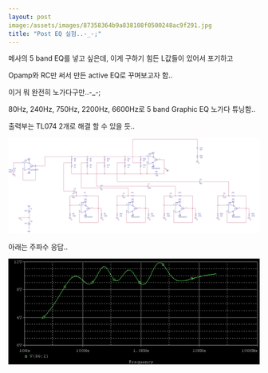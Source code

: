 ```yaml
---
layout: post
image:/assets/images/87358364b9a838108f0500248ac9f291.jpg
title: "Post EQ 실험..-_-;"
---
```


메사의 5 band EQ를 넣고 싶은데, 이게 구하기 힘든 L값들이 있어서 포기하고

Opamp와 RC만 써서 만든 active EQ로 꾸며보고자 함..

이거 뭐 완전히 노가다구만..-_-;

80Hz, 240Hz, 750Hz, 2200Hz, 6600Hz로 5 band Graphic EQ 노가다 튜닝함..

출력부는 TL074 2개로 해결 할 수 있을 듯..


![image](/assets/images/87358364b9a838108f0500248ac9f291.jpg)

아래는 주파수 응답..

![image](/assets/images/6c8a3071e8c94a171efefb5140514d68.jpg)


